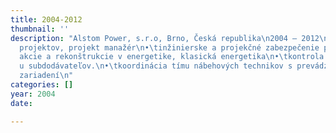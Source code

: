 ```yaml
---
title: 2004-2012
thumbnail: ''
description: "Alstom Power, s.r.o, Brno, Česká republika\n2004 – 2012\n•\tvedúci inžinier
  projektov, projekt manažér\n•\tinžinierske a projekčné zabezpečenie pre investičné
  akcie a rekonštrukcie v energetike, klasická energetika\n•\tkontrola kvality výroby
  u subdodávateľov.\n•\tkoordinácia tímu nábehových technikov s prevádzkovateľmi energetických
  zariadení\n"
categories: []
year: 2004
date: 

---
```

